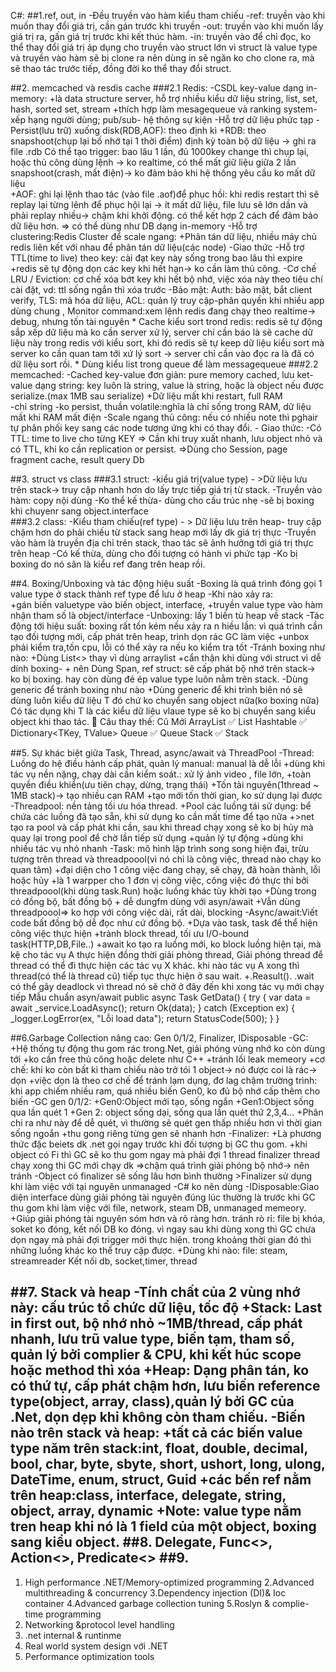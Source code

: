 C#:
##1.ref, out, in
	-Đều truyền vào hàm kiểu tham chiếu
	-ref: truyền vào khi muốn thay đổi giá trị, cần gán trước khi truyền
	-out: truyền vào khi muốn lấy giá trị ra, gấn giá trị trước khi kết thúc hàm.
	-in: truyền vào để chỉ đọc, ko thể thay đổi giá trị áp dụng cho truyền vào struct lớn
	vì struct là value type và truyền vào hàm sẽ bị clone ra nên dùng in sẽ ngăn ko cho clone ra, mà sẽ thao tác trước tiếp, đồng đời ko thể thay đổi struct.

##2. memcached và resdis cache
	###2.1 Redis:
	-CSDL key-value dạng in-memory:
		+là data structure server, hỗ trợ nhiều kiểu dữ liệu string, list, set, hash, sorted set, stream
		+thích hợp làm mesagequeue và ranking system-xếp hạng người dùng; pub/sub- hệ thông sự kiện
	-Hỗ trợ dữ liệu phức tạp
	-Persist(lưu trữ) xuống disk(RDB,AOF): theo định kì
	+RDB: theo snapshoot(chụp lại bố nhớ tại 1 thời điểm) định kỳ toàn bộ dữ liệu -> ghi ra file .rdb
			Có thể tạo trigger: bao lâu 1 lần, đủ 1000key change thì chụp lại, hoặc thủ công dùng lệnh
		-> ko realtime, có thể mất giữ liệu giữa 2 lần snapshoot(crash, mất điện)-> ko đảm bảo khi hệ thống yêu cầu ko mất dữ liệu		
	+AOF: ghi lại lệnh thao tác (vào file .aof)để phục hồi: khi redis restart thì sẽ replay lại từng lênh để phục hội lại
		-> ít mất dữ liệu, file lưu sẽ lớn dần và phải replay nhiều-> chậm khi khởi động.
	có thể kết hợp 2 cách để đảm bảo dữ liệu hơn.
	=> có thể dùng như DB dạng in-memory
	-Hỗ trợ clustering:Redis Cluster để scale ngang:
		+Phân tán dữ liệu, nhiều máy chủ redis liên kết với nhau để phân tán dữ liệu(các node)
	-Giao thức
	-Hỗ trợ TTL(time to live) theo key: cài đạt key này sống trong bao lâu thì expire
		+redis sẽ tự động dọn các key khi hết hạn-> ko cần làm thủ công.
	-Cơ chế LRU / Eviction: cơ chế xóa bớt key khi hết bộ nhớ, việc xóa này theo tiêu chí cài đặt, vd: ttl sống ngắn thì xóa trước
	-Bảo mật: Auth: bảo mật, bắt client verify, TLS: mã hóa dữ liệu, ACL: quản lý truy cập-phân quyền khi nhiều app dùng chung
	, Monitor command:xem lệnh redis đang chạy theo realtime-> debug, nhưng tốn tài nguyên
	* Cache kiểu sort trond redis: redis sẽ tự động sắp xếp dữ liệu mà ko cần server xử lý,
	server chỉ cần báo là sẽ cache dữ liệu này trong redis với kiểu sort, khi đó redis sẽ tự keep dữ liệu kiểu sort mà server ko cần quan tam tới xứ lý sort
	-> server chỉ cần vào đọc ra là đã có dữ liệu sort rồi.
	* Dùng kiểu list trong queue để làm messagequeue
	###2.2 memcached:
	-Cached key-value đơn giản: pure memory cached, lưu ket-value dạng string: key luôn là string, value là string, hoặc là object nếu được serialize.(max 1MB sau serialize)
		+Dữ liệu mất khi restart, full RAM	
	-chỉ string 
	-ko persist, thuần volatile:nghĩa là chỉ sống trong RAM, dữ liệu mất khi RAM mất điện
	-Scale ngang thủ công: nếu có  nhiều note thì pghair tự phân phối key sang các node tương ứng khi có thay đổi.
	- Giao thức:
	-Có TTL: time to live cho từng KEY
	=> Cần khi truy xuất nhanh, lưu object nhỏ và có TTL, khi ko cần replication or persist.
	=>Dùng cho Session, page fragment cache, result query Db	

##3. struct vs class
	###3.1 struct:
	-kiểu giá trị(value type) - >Dữ liệu lưu trên stack-> truy cập nhanh hơn do lấy trực tiếp giá trị từ stack.
	-Truyền vào hàm: copy nội dùng
	-Ko thể kế thừa- dùng cho cấu trúc nhẹ
	-sẽ  bị boxing khi chuyenr sang object.interface			
	###3.2 class:
	-Kiểu tham chiếu(ref type) - > Dữ liệu lưu trên heap- truy cập chậm hơn do phải chiếu từ stack sang heap mới lấy dk giá trị thực
	-Truyền vào hàm là truyền địa chỉ trên stack, thao tác sẽ ảnh hưởng tới giá trị thực trên heap
	-Có kế thừa, dùng cho đối tượng có hành vi phức tạp
	-Ko bị boxing do nó sãn là kiểu ref đang trên heap rồi.

##4. Boxing/Unboxing và tác động hiệu suất
	-Boxing là quá trình đóng gọi 1 value type ở stack thành ref type để lưu ở heap
	-Khi nào xảy ra:	
		+gán biến valuetype vào biến object, interface, 
		+truyền value type vào hàm nhận tham số là object/interface
	-Unboxing: lấy 1 biến tù heap về stack
	-Tác động tới hiệu suất: boxing rất tốn kém nếu xảy ra n hiều lần: vì quá trình cần tạo đối tượng mới, cấp phát trên heap, trình dọn rác GC làm việc
	+unbox phải kiểm tra,tốn cpu, lỗi có thể xảy ra nếu ko kiểm tra tốt	
	-Tránh boxing như nào:
	+Dùng List<> thay vì dùng arraylist
	+cẩn thận khi dùng với struct vì dễ dính boxing-
	+ nên Dùng Span<T>, ref struct: sẽ cấp phát bộ nhớ trên stack-> ko bị boxing. hay còn dùng đẻ ép value type luôn nằm trên stack.
	-Dùng generic để tránh boxing như nào
	+Dùng generic để khi trình biên nó sẽ dùng luôn kiểu dữ liệu T đó chứ ko chuyển sang object nữa(ko boxing nữa)
	Có tác dụng khi T là các kiểu dữ liệu vlaue type sẽ ko bị chuyển sang kiểu object khi thao tác.
	🧱 Câu thay thế:
		Cũ				Mới
		ArrayList	✅ List<T>
		Hashtable	✅ Dictionary<TKey, TValue>
		Queue		✅ Queue<T>
		Stack		✅ Stack<T>
  
##5. Sự khác biệt giữa Task, Thread, async/await và ThreadPool
	-Thread: Luồng do hệ điều hành cấp phát, quản lý manual: manual là dễ lỗi
	+dùng khi tác vụ nền nặng, chạy dài cần kiểm soát.: xử lý ảnh video , file lớn,
	+toàn quyền điều khiển(ưu tiên chạy, dừng, trạng thái)
	+Tốn tài nguyên(1thread ~ 1MB stack)-> tạo nhiều cạn RAM
	+tạo mới tốn thời gian, ko sử dụng lại được	
	-Threadpool: nền tảng tối ưu hóa thread.
	+Pool các luồng tái sử dụng: bể chứa các luồng đã tạo sẵn, khi sử dụng ko cần mất time để tạo nữa
	+>net tạo ra pool và cấp phát khi cần, sau khi thread chạy xong sẽ ko bị hủy mà quay lại trong pool để chờ lần tiếp sử dụng
	+quản lý tự động
	+dùng khi nhiều tác vụ nhỏ nhanh
	-Task: mô hình lập trình song song hiện đại, trừu tượng trên thread và threadpoool(vì nó chỉ là công việc, thread nào chạy ko quan tâm)
	+đại diện cho 1 công việc đang chạy, sẽ chạy, đã hoàn thành, lỗi hoặc hủy
	+là 1 warpper cho 1 đơn vị công việc, công việc đó thực thi bởi threadpoool(khi dùng task.Run) hoặc luồng khác tùy khời tạo
	+Dùng trong có đồng bộ, bất đồng bộ
	+ dễ dungfm dùng với asyn/await
	+Vẫn dùng threadpoool=> ko hợp với công việc dài, rất dài, blocking
	-Async/await:Viết code bất đồng bộ dễ đọc như cứ đồng bộ.
	+Dựa vào task, task<T> để thể hiện công việc thực hiện
	+trành block thread, tối ưu I/O-bound task(HTTP,DB,File..)
	+await ko tạo ra luồng mới, ko block luồng hiện tại, mà kệ cho tác vụ A thực hiện đồng thời giải phòng thread,
	Giải phóng thread để thread có thể đi thực hiện các tác vụ X khác.
	khi nào tác vụ A xong thì thread(có thể là thread cũ) tiếp tục thực hiện ở sau wait.
	+.Reasult(). .wait có thể gây deadlock vì thread nó sẽ chở ở đây đến khi xong tác vụ mới chạy tiếp
	Mẫu chuẩn asyn/await
	public async Task<ActionResult> GetData()
	{
	    try
	    {
	        var data = await _service.LoadAsync();
	        return Ok(data);
	    }
	    catch (Exception ex)
	    {
	        _logger.LogError(ex, "Lỗi load data");
	        return StatusCode(500);
	    }
	}

##6.Garbage Collection nâng cao: Gen 0/1/2, Finalizer, IDisposable
	-GC:
	+Hệ thống tự động thu gom rác trong.Net, giải phóng vùng nhớ ko còn dùng tới
	+ko cần free thủ công hoặc delete như C++
	+tránh lối leak memeory
	+cơ chế: khi ko còn bất kì tham chiếu nào trở tói 1 object-> nó được coi là rác-> dọn
	+việc dọn là theo cơ chế để tránh lạm dụng, đơ lag chậm trường trình: khi app chiếm nhiều ram, quá nhiều biến Gen0, ko đủ bộ nhớ cấp thêm cho biến
	-GC gen 0/1/2:
	+Gen0:Object mới tạo, sống ngắn
	+Gen1:Object sống qua lần quét 1
	+Gen 2: object sống dại, sống qua lần quét thứ 2,3,4...
	+Phân chi ra như này để dễ quét, vì thường sẽ quét gen thấp nhiều hơn vì thời gian sống ngoắn
	+thu gong riêng từng gen sẽ nhanh hơn
	-Finalizer:
	+Là phương thức đặc beiets dk .net gọi ngay trước khi đối tượng bị GC thu gom.
	+khi object có Fi thì GC sẽ ko thu gom ngay mà phải đợi 1 thread finalizer thread chạy xong thì GC mới chạy dk
	=>chậm quá trình giải phóng bộ nhớ-> nên tránh
	-Object có finalizer sẽ sống lâu hơn bình thường
	>Finalizer sử dụng khi làm việc với tại nguyên unmanaged
	-C# ko nên dùng
	-IDisposable:Giao diện interface dùng giải phóng tài nguyên đúng lúc thường là trước khi GC thu gom khi làm việc với file, network, steam DB, unmanaged memeory.
	+Giúp giải phóng tài nguyên sóm hơn và rõ ràng hơn. tránh rò rỉ: file bị khóa, soket ko đóng, kết nối DB ko đóng.
	vì ngay sau khi dùng xong thì GC chưa dọn ngay mà phải đợi trigger mới thực hiện. trong khoảng thời gian đó thì những luồng khác ko thể truy cập được.
	+Dùng khi nào:
	file: steam, streamreader
	Kết nối db,
	socket,timer, thread

##7. Stack và heap
	-Tính chất của 2 vùng nhớ này: cấu trúc tổ chức dữ liệu, tốc độ
	+Stack: Last in first out, bộ nhớ nhỏ ~1MB/thread, cấp phát nhanh, lưu trũ value type, biến tạm, tham số, quản lý bởi complier & CPU, khi kết húc scope hoặc method thì xóa
	+Heap: Dạng phân tán, ko có thứ tự, cấp phát chậm hơn, lưu biến reference type(object, array, class),quản lý bởi GC của .Net, dọn dẹp khi không còn tham chiếu.
	-Biến nào trên stack và heap: 
	+tất cả các biến value type năm trên stack:int, float, double, decimal, bool, char, byte, sbyte, short, ushort, long, ulong, DateTime, enum, struct, Guid
	+các bến ref nằm trên heap:class, interface, delegate, string, object, array, dynamic
	+Note: value type nằm tren heap khi nó là 1 field của một object, boxing sang kiểu object.
 ##8. Delegate, Func<>, Action<>, Predicate<>
 ##9.
------------------------------------------------------------------------------------------
1. High performance .NET/Memory-optimized programming
2.Advanced multithreading & concurrency
3.Dependency injection (DI)& Ioc container
4.Advanced garbage collection tuning
5.Roslyn & complie-time programming
6. Networking &protocol level handling
7. .net internal & runtinme
8. Real world system design với .NET
9. Performance optimization tools

